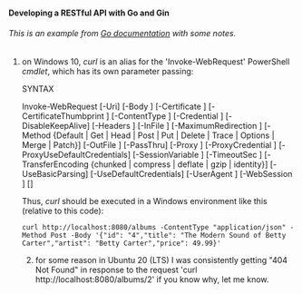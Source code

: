 #### Developing a RESTful API with Go and Gin

###### This is an example from [Go documentation](https://go.dev/doc/tutorial/web-service-gin) with some notes.


1) on Windows 10, *curl* is an alias for the 'Invoke-WebRequest' PowerShell *cmdlet*, which has its own parameter passing:

	SYNTAX
	
	
	Invoke-WebRequest [-Uri] <Uri> [-Body <Object>] [-Certificate <X509Certificate>] [-CertificateThumbprint <String>] [-ContentType <String>] [-Credential <PSCredential>] [-DisableKeepAlive] [-Headers <IDictionary>] [-InFile <String>] [-MaximumRedirection <Int32>] [-Method {Default | Get | Head | Post | Put | Delete | Trace | Options | Merge | Patch}] [-OutFile <String>] [-PassThru] [-Proxy <Uri>] [-ProxyCredential <PSCredential>] [-ProxyUseDefaultCredentials] [-SessionVariable <String>] [-TimeoutSec <Int32>] [-TransferEncoding {chunked | compress | deflate | gzip | identity}] [-UseBasicParsing] [-UseDefaultCredentials] [-UserAgent <String>] [-WebSession <WebRequestSession>] [<CommonParameters>]

	
Thus, *curl* should be executed in a Windows environment like this (relative to this code):

	curl http://localhost:8080/albums -ContentType "application/json" -Method Post -Body '{"id": "4","title": "The Modern Sound of Betty Carter","artist": "Betty Carter","price": 49.99}'

	
2) for some reason in Ubuntu 20 (LTS) I was consistently getting "404 Not Found" in response to the request 'curl http://localhost:8080/albums/2'
   if you know why, let me know.
	
